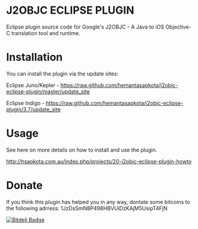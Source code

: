 J2OBJC ECLIPSE PLUGIN
=====================

Eclipse plugin source code for Google's J2OBJC - A Java to iOS Objective-C translation tool and runtime.

Installation
=====================
You can install the plugin via the update sites:

Eclipse Juno/Kepler - https://raw.github.com/hemantasapkota/j2objc-eclipse-plugin/master/update_site

Eclipse Indigo - https://raw.github.com/hemantasapkota/j2objc-eclipse-plugin/3.7/update_site

Usage
=====================
See here on more details on how to install and use the plugin.

http://hsapkota.com.au/index.php/projects/20-j2objc-eclipse-plugin-howto

Donate
===========================================
If you think this plugin has helped you in any way, dontate some bitcoins to the following adrress:
1JzDsSmN8P498HBVUiDzKAjM5UsipT4FjN


[![Bitdeli Badge](https://d2weczhvl823v0.cloudfront.net/hemantasapkota/j2objc-eclipse-plugin/trend.png)](https://bitdeli.com/free "Bitdeli Badge")


